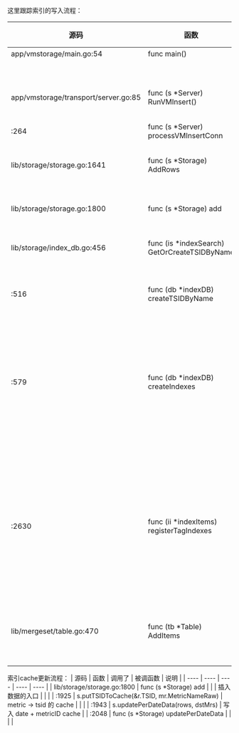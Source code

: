 这里跟踪索引的写入流程：

| 源码 | 函数 | 调用了 | 被调函数 | 说明 |
| ---- | ---- | ---- | ---- | ---- |
| app/vmstorage/main.go:54 | func main() |  |  | 入口 |
|  |  | :71 | storage.OpenStorage | 创建storage对象 |
|  |  | :94 | go srv.RunVMInsert() | 用于写入的服务 |
| app/vmstorage/transport/server.go:85 | func (s *Server) RunVMInsert() |  |  |  |
|  |  | :135 | s.processVMInsertConn | 处理插入请求 |
| :264 | func (s *Server) processVMInsertConn |  |  |  |
|  |  | :264 | s.storage.AddRows | 添加行 |
| lib/storage/storage.go:1641 | func (s *Storage) AddRows |  |  |  |
|  |  | :1649 |  | 做并发限制 |
|  |  | :1685 | s.add | 添加每一行 |
| lib/storage/storage.go:1800 | func (s *Storage) add |  |  | 插入数据的入口 |
|  |  | :1910 | is.GetOrCreateTSIDByName | 为新的监控项创建TSID |
| lib/storage/index_db.go:456 | func (is *indexSearch) GetOrCreateTSIDByName |  |  |  |
|  |  | :481 | is.db.createTSIDByName | 全新metric的tsid创建 |
| :516 | func (db *indexDB) createTSIDByName |  |  | 调用indexDB的方法来创建tsid |
|  |  | :523 | db.generateTSID | 产生TSID。通过原子加，产生一个唯一的metricID |
|  |  | :526 | db.createIndexes | 为新的监控项创建索引 |
| :579 | func (db *indexDB) createIndexes |  |  | 计算得到新的TSID后，创建索引 |
|  |  | :586 |  | Create MetricName -> TSID index. |
|  |  | :593 |  | Create MetricID -> MetricName index. |
|  |  | :599 |  | Create MetricID -> TSID index. |
|  |  | :607 | ii.registerTagIndexes | 每个tag创建一个索引 |
| | | :610 | db.tb.AddItems(ii.Items) | 插入索引流程 |
| :2630 | func (ii *indexItems) registerTagIndexes |  |  |  |
|  |  | :2631 |  | `__name__` -> MetricID |
| | | :2639 | | tag -> MetricID<br />每个tag创建一个索引 |
| | | :2647 | | MetricGroup+tag -> MetricID<br />复合索引 |
| lib/mergeset/table.go:470 | func (tb *Table) AddItems |  | |  |
|  |  | :471 | tb.rawItems.addItems | 追加到mem table中 |

索引cache更新流程：
| 源码 | 函数 | 调用了 | 被调函数 | 说明 |
| ---- | ---- | ---- | ---- | ---- |
| lib/storage/storage.go:1800 | func (s *Storage) add |  |  | 插入数据的入口 |
|  |  | :1925 | s.putTSIDToCache(&r.TSID, mr.MetricNameRaw) | metric -> tsid 的 cache |
|  |  | :1943 | s.updatePerDateData(rows, dstMrs) | 写入 date + metricID cache |
| :2048 | func (s *Storage) updatePerDateData |  |  |  |



